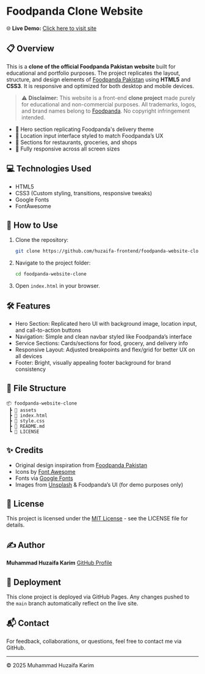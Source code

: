 # Foodpanda Clone Website

🌐 **Live Demo:** [Click here to visit site](https://huzaifa-frontend.github.io/foodpanda-website-clone/)

## 📋 Overview

This is a **clone of the official Foodpanda Pakistan website** built for educational and portfolio purposes. The project replicates the layout, structure, and design elements of [Foodpanda Pakistan](https://www.foodpanda.pk/) using **HTML5** and **CSS3**. It is responsive and optimized for both desktop and mobile devices.

> ⚠️ **Disclaimer:** This website is a front-end **clone project** made purely for educational and non-commercial purposes. All trademarks, logos, and brand names belong to [Foodpanda](https://www.foodpanda.pk/). No copyright infringement intended.

- 🛵 Hero section replicating Foodpanda's delivery theme
- 📍 Location input interface styled to match Foodpanda’s UX
- 🥡 Sections for restaurants, groceries, and shops
- 📱 Fully responsive across all screen sizes

## 💻 Technologies Used

- HTML5
- CSS3 (Custom styling, transitions, responsive tweaks)
- Google Fonts
- FontAwesome

## 🚀 How to Use

1. Clone the repository:
   ```bash
   git clone https://github.com/huzaifa-frontend/foodpanda-website-clone.git
   ```
2. Navigate to the project folder:
   ```bash
   cd foodpanda-website-clone
   ```
3. Open `index.html` in your browser.

## 🛠️ Features

- Hero Section: Replicated hero UI with background image, location input, and call-to-action buttons
- Navigation: Simple and clean navbar styled like Foodpanda’s interface
- Service Sections: Cards/sections for food, grocery, and delivery info
- Responsive Layout: Adjusted breakpoints and flex/grid for better UX on all devices
- Footer: Bright, visually appealing footer background for brand consistency

## 📁 File Structure

```
📦 foodpanda-website-clone
 ┣ 📂 assets
 ┣ 📄 index.html
 ┣ 📄 style.css
 ┣ 📄 README.md
 ┗ 📄 LICENSE
```

## ✨ Credits

- Original design inspiration from [Foodpanda Pakistan](https://www.foodpanda.pk/)
- Icons by [Font Awesome](https://fontawesome.com/)
- Fonts via [Google Fonts](https://fonts.google.com/)
- Images from [Unsplash](https://unsplash.com/) & Foodpanda’s UI (for demo purposes only)

## 📄 License

This project is licensed under the [MIT License](LICENSE) - see the LICENSE file for details.

## ✍️ Author

**Muhammad Huzaifa Karim**
[GitHub Profile](https://github.com/huzaifakarim1)

## 🔄 Deployment

This clone project is deployed via GitHub Pages. Any changes pushed to the `main` branch automatically reflect on the live site.

## 📬 Contact

For feedback, collaborations, or questions, feel free to contact me via GitHub.

---

© 2025 Muhammad Huzaifa Karim